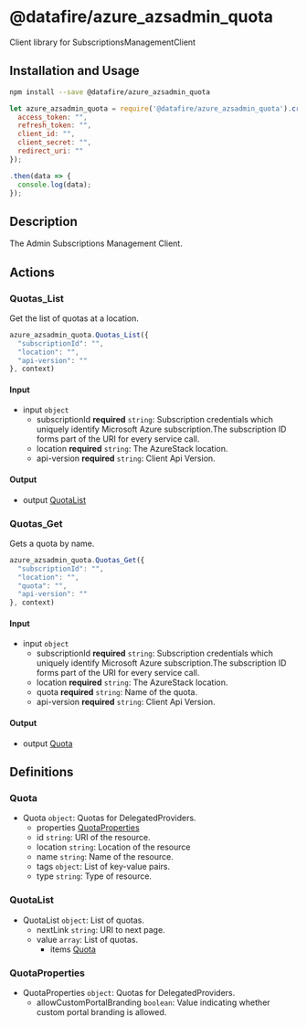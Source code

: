 # @datafire/azure_azsadmin_quota

Client library for SubscriptionsManagementClient

## Installation and Usage
```bash
npm install --save @datafire/azure_azsadmin_quota
```
```js
let azure_azsadmin_quota = require('@datafire/azure_azsadmin_quota').create({
  access_token: "",
  refresh_token: "",
  client_id: "",
  client_secret: "",
  redirect_uri: ""
});

.then(data => {
  console.log(data);
});
```

## Description

The Admin Subscriptions Management Client.

## Actions

### Quotas_List
Get the list of quotas at a location.


```js
azure_azsadmin_quota.Quotas_List({
  "subscriptionId": "",
  "location": "",
  "api-version": ""
}, context)
```

#### Input
* input `object`
  * subscriptionId **required** `string`: Subscription credentials which uniquely identify Microsoft Azure subscription.The subscription ID forms part of the URI for every service call.
  * location **required** `string`: The AzureStack location.
  * api-version **required** `string`: Client Api Version.

#### Output
* output [QuotaList](#quotalist)

### Quotas_Get
Gets a quota by name.


```js
azure_azsadmin_quota.Quotas_Get({
  "subscriptionId": "",
  "location": "",
  "quota": "",
  "api-version": ""
}, context)
```

#### Input
* input `object`
  * subscriptionId **required** `string`: Subscription credentials which uniquely identify Microsoft Azure subscription.The subscription ID forms part of the URI for every service call.
  * location **required** `string`: The AzureStack location.
  * quota **required** `string`: Name of the quota.
  * api-version **required** `string`: Client Api Version.

#### Output
* output [Quota](#quota)



## Definitions

### Quota
* Quota `object`: Quotas for DelegatedProviders.
  * properties [QuotaProperties](#quotaproperties)
  * id `string`: URI of the resource.
  * location `string`: Location of the resource
  * name `string`: Name of the resource.
  * tags `object`: List of key-value pairs.
  * type `string`: Type of resource.

### QuotaList
* QuotaList `object`: List of quotas.
  * nextLink `string`: URI to next page.
  * value `array`: List of quotas.
    * items [Quota](#quota)

### QuotaProperties
* QuotaProperties `object`: Quotas for DelegatedProviders.
  * allowCustomPortalBranding `boolean`: Value indicating whether custom portal branding is allowed.


